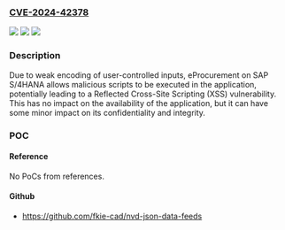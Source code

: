 ### [CVE-2024-42378](https://cve.mitre.org/cgi-bin/cvename.cgi?name=CVE-2024-42378)
![](https://img.shields.io/static/v1?label=Product&message=SAP%20S%2F4HANA%20eProcurement&color=blue)
![](https://img.shields.io/static/v1?label=Version&message=%3D%20SAP_APPL%20606%20&color=brighgreen)
![](https://img.shields.io/static/v1?label=Vulnerability&message=CWE-79%3A%20Improper%20Neutralization%20of%20Input%20During%20Web%20Page%20Generation%20('Cross-site%20Scripting')&color=brighgreen)

### Description

Due to weak encoding of user-controlled inputs, eProcurement on SAP S/4HANA allows malicious scripts to be executed in the application, potentially leading to a Reflected Cross-Site Scripting (XSS) vulnerability. This has no impact on the availability of the application, but it can have some minor impact on its confidentiality and integrity.

### POC

#### Reference
No PoCs from references.

#### Github
- https://github.com/fkie-cad/nvd-json-data-feeds

